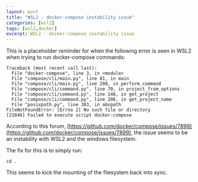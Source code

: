 ```yaml
---
layout: post
title: "WSL2 - docker-compose instability issue"
categories: [wsl2]
tags: [wsl2,docker]
excerpt: WSL2 - docker-compose instability issue
---
```


This is a placeholder reminder for when the following error is seen in WSL2 when trying to run docker-compose commands:

```
Traceback (most recent call last):
  File "docker-compose", line 3, in <module>
  File "compose/cli/main.py", line 81, in main
  File "compose/cli/main.py", line 200, in perform_command
  File "compose/cli/command.py", line 70, in project_from_options
  File "compose/cli/command.py", line 146, in get_project
  File "compose/cli/command.py", line 206, in get_project_name
  File "posixpath.py", line 383, in abspath
FileNotFoundError: [Errno 2] No such file or directory
[21846] Failed to execute script docker-compose
```

According to this forum, [https://github.com/docker/compose/issues/7899](https://github.com/docker/compose/issues/7899), the issue seems to be an instability with WSL2 and the windows filesystem.

The fix for this is to simply run:

```
cd .
```

This seems to kick the mounting of the filesystem back into sync.